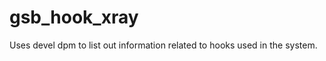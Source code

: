 gsb_hook_xray
=============

Uses devel dpm to list out information related to hooks used in the system.
